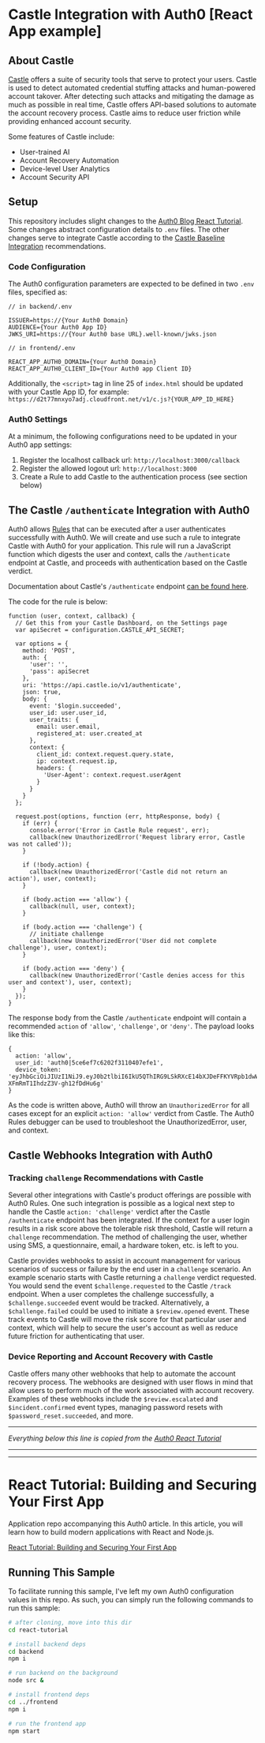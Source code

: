 # Castle Integration with Auth0 [React App example]

## About Castle
[Castle](https://castle.io/) offers a suite of security tools that serve to protect your users. Castle is used to detect automated credential stuffing attacks and human-powered account takover. After detecting such attacks and mitigating the damage as much as possible in real time, Castle offers API-based solutions to automate the account recovery process. Castle aims to reduce user friction while providing enhanced account security.

Some features of Castle include:
- User-trained AI
- Account Recovery Automation
- Device-level User Analytics
- Account Security API

## Setup

This repository includes slight changes to the [Auth0 Blog React Tutorial](https://github.com/auth0-blog/react-tutorial). Some changes abstract configuration details to `.env` files. The other changes serve to integrate Castle according to the [Castle Baseline Integration](https://castle.io/docs/baseline#adaptive-authentication) recommendations.

### Code Configuration

The Auth0 configuration parameters are expected to be defined in two `.env` files, specified as:

```
// in backend/.env

ISSUER=https://{Your Auth0 Domain}
AUDIENCE={Your Auth0 App ID}
JWKS_URI=https://{Your Auth0 base URL}.well-known/jwks.json

// in frontend/.env

REACT_APP_AUTH0_DOMAIN={Your Auth0 Domain}
REACT_APP_AUTH0_CLIENT_ID={Your Auth0 app Client ID}
```

Additionally, the `<script>` tag in line 25 of `index.html` should be updated with your Castle App ID, for example:
`https://d2t77mnxyo7adj.cloudfront.net/v1/c.js?{YOUR_APP_ID_HERE}`

### Auth0 Settings

At a minimum, the following configurations need to be updated in your Auth0 app settings:

1. Register the localhost callback url: `http://localhost:3000/callback`
2. Register the allowed logout url: `http://localhost:3000`
3. Create a Rule to add Castle to the authentication process (see section below)

## The Castle `/authenticate` Integration with Auth0

Auth0 allows [Rules](https://auth0.com/docs/rules) that can be executed after a user authenticates successfully with Auth0. We will create and use such a rule to integrate Castle with Auth0 for your application. This rule will run a JavaScript function which digests the user and context, calls the `/authenticate` endpoint at Castle, and proceeds with authentication based on the Castle verdict. 

Documentation about Castle's `/authenticate` endpoint [can be found here](https://castle.io/docs/api_reference).

The code for the rule is below:

```
function (user, context, callback) {
  // Get this from your Castle Dashboard, on the Settings page
  var apiSecret = configuration.CASTLE_API_SECRET;

  var options = {
    method: 'POST',
    auth: {
      'user': '',
      'pass': apiSecret
    },
    uri: 'https://api.castle.io/v1/authenticate',
    json: true,
    body: {
      event: '$login.succeeded',
      user_id: user.user_id,
      user_traits: {
        email: user.email,
        registered_at: user.created_at
      },
      context: {
        client_id: context.request.query.state,
        ip: context.request.ip,
        headers: {
          'User-Agent': context.request.userAgent
        }
      }
    }
  };

  request.post(options, function (err, httpResponse, body) {
    if (err) {
      console.error('Error in Castle Rule request', err);
      callback(new UnauthorizedError('Request library error, Castle was not called'));
    }

    if (!body.action) {
      callback(new UnauthorizedError('Castle did not return an action'), user, context);
    }

    if (body.action === 'allow') {
      callback(null, user, context);
    }

    if (body.action === 'challenge') {
      // initiate challenge
      callback(new UnauthorizedError('User did not complete challenge'), user, context);
    }

    if (body.action === 'deny') {
      callback(new UnauthorizedError('Castle denies access for this user and context'), user, context);
    }
  });
}
```

The response body from the Castle `/authenticate` endpoint will contain a recommended `action` of `'allow'`, `'challenge'`, or `'deny'`. The payload looks like this:

```
{ 
  action: 'allow',
  user_id: 'auth0|5ce6ef7c6202f3110407efe1',
  device_token: 'eyJhbGciOiJIUzI1NiJ9.eyJ0b2tlbiI6IkU5QThIRG9LSkRXcE14bXJDeFFKYVRpb1dwWEw4bU1FIiwidmVyc2lvbiI6MC4xfQ.PNrnAHbrD5En3nFc-XFmRmT1IhdzZ3V-gh12fDdHu6g'
}
```

As the code is written above, Auth0 will throw an `UnauthorizedError` for all cases except for an explicit `action: 'allow'` verdict from Castle. The Auth0 Rules debugger can be used to troubleshoot the UnauthorizedError, user, and context.

## Castle Webhooks Integration with Auth0

### Tracking `challenge` Recommendations with Castle

Several other integrations with Castle's product offerings are possible with Auth0 Rules. One such integration is possible as a logical next step to handle the Castle `action: 'challenge'` verdict after the Castle `/authenticate` endpoint has been integrated. If the context for a user login results in a risk score above the tolerable risk threshold, Castle will return a `challenge` recommendation. The method of challenging the user, whether using SMS, a questionnaire, email, a hardware token, etc. is left to you.

Castle provides webhooks to assist in account management for various scenarios of success or failure by the end user in a `challenge` scenario. An example scenario starts with Castle returning a `challenge` verdict requested. You would send the event `$challenge.requested` to the Castle `/track` endpoint. When a user completes the challenge successfully, a `$challenge.succeeded` event would be tracked. Alternatively, a `$challenge.failed` could be used to initiate a `$review.opened` event. These track events to Castle will move the risk score for that particular user and context, which will help to secure the user's account as well as reduce future friction for authenticating that user.

### Device Reporting and Account Recovery with Castle

Castle offers many other webhooks that help to automate the account recovery process. The webhooks are designed with user flows in mind that allow users to perform much of the work associated with account recovery. Examples of these webhooks include the `$review.escalated` and `$incident.confirmed` event types, managing password resets with `$password_reset.succeeded`, and more.

---

*Everything below this line is copied from the [Auth0 React Tutorial](https://github.com/auth0-blog/react-tutorial)*

---

---

# React Tutorial: Building and Securing Your First App

Application repo accompanying this Auth0 article. In this article, you will learn how to build modern applications with React and Node.js.

[React Tutorial: Building and Securing Your First App](https://auth0.com/blog/react-tutorial-building-and-securing-your-first-app/)

## Running This Sample

To facilitate running this sample, I've left my own Auth0 configuration values in this repo. As such, you can simply run the following commands to run this sample:

```bash
# after cloning, move into this dir
cd react-tutorial

# install backend deps
cd backend
npm i

# run backend on the background
node src &

# install frontend deps
cd ../frontend
npm i

# run the frontend app
npm start
```